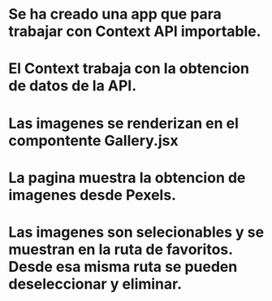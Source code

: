 # Se ha creado una app que para trabajar con Context API importable.
# El Context trabaja con la obtencion de datos de la API.
# Las imagenes se renderizan en el compontente Gallery.jsx
# La pagina muestra la obtencion de imagenes desde Pexels.
# Las imagenes son selecionables y se muestran en la ruta de favoritos. Desde esa misma ruta se pueden deseleccionar y eliminar.